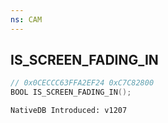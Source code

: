 ```yaml
---
ns: CAM
---
```

## IS_SCREEN_FADING_IN

```c
// 0x0CECCC63FFA2EF24 0xC7C82800
BOOL IS_SCREEN_FADING_IN();
```

```
NativeDB Introduced: v1207
```

